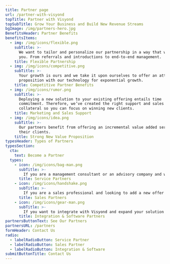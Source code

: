 ```yaml
---
title: Partner page
url: /partner-with-visyond
topTitle: Partner with Visyond
topSubTitle: Grow Your Business and Build New Revenue Streams
bgImage: /img/partners-hero.jpg
BenefitsHeader: Partner Benefits
benefitsItems:
  - img: /img/icons/flexible.png
    subTitle: >-
      We want to tailor and personalize our partnership in a way that works for
      you. From referrals and introductions to end-to-end management.
    title: Flexible Partnership
  - img: /img/icons/competitive.png
    subTitle: >-
      Your growth is ours and we take it upon ourselves to offer an attractive
      proposition with our technology for exponential growth.
    title: Competitive Partner Benefits
  - img: /img/icons/rumor.png
    subTitle: >-
      Deploying a new solution to your existing offering entails time
      commitment. Therefore, we’ve created the right support and sales
      collateral so you can focus on winning new clients.
    title: Marketing and Sales Support
  - img: /img/icons/idea.png
    subTitle: >-
      Our partners benefit from offering an incremental value added service to
      their clients.
    title: Strong New Value Proposition
typesHeader: Types of Partners
typesSection:
  cta:
    text: Become a Partner
  types:
    - icon: /img/icons/bag-man.png
      subTitle: >-
        If you are a management consultant or an advisory company and want to expand your offering by using the Visyond platform to provide your services.
      title: Service Partners
    - icon: /img/icons/handshake.png
      subTitle: >-
        If you are a sales professional and looking to add a new offer to your portfolio. 
      title: Sales Partners
    - icon: /img/icons/gear-man.png
      subTitle: >-
        If you want to integrate with Visyond and expand your solution or technology.
      title: Integration & Software Partners
partnersButtonText: See Our Partners
partnersURL: /partners	  
formHeader: Contact Us
radio:
  - labelRadioButton: Service Partner
  - labelRadioButton: Sales Partner
  - labelRadioButton: Integration & Software
submitButtonTitle: Contact Us
---
```



